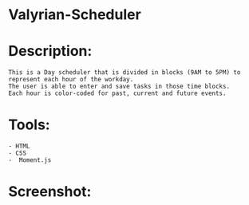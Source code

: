 # Valyrian-Scheduler

# Description:

    This is a Day scheduler that is divided in blocks (9AM to 5PM) to represent each hour of the workday. 
    The user is able to enter and save tasks in those time blocks.  
    Each hour is color-coded for past, current and future events.
    
# Tools:
    - HTML
    - CSS
    -  Moment.js
    
    
    
# Screenshot: 



 
